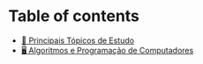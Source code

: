 # Table of contents

* [🐲 Principais Tópicos de Estudo](README.md)
* [🖥 Algoritmos e Programação de Computadores](algoritmos-e-programacao-de-computadores.md)
